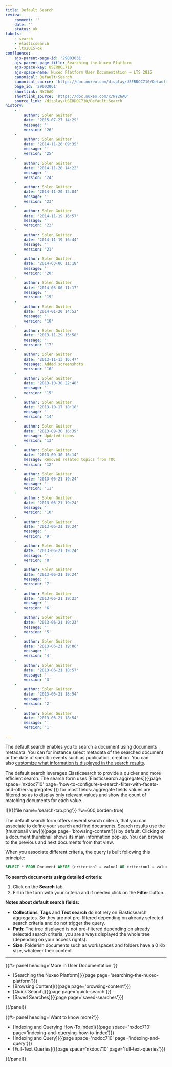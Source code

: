 ```yaml
---
title: Default Search
review:
    comment: ''
    date: ''
    status: ok
labels:
    - search
    - elasticsearch
    - lts2015-ok
confluence:
    ajs-parent-page-id: '29003031'
    ajs-parent-page-title: Searching the Nuxeo Platform
    ajs-space-key: USERDOC710
    ajs-space-name: Nuxeo Platform User Documentation — LTS 2015
    canonical: Default+Search
    canonical_source: 'https://doc.nuxeo.com/display/USERDOC710/Default+Search'
    page_id: '29003061'
    shortlink: NY26AQ
    shortlink_source: 'https://doc.nuxeo.com/x/NY26AQ'
    source_link: /display/USERDOC710/Default+Search
history:
    - 
        author: Solen Guitter
        date: '2015-07-27 14:29'
        message: ''
        version: '26'
    - 
        author: Solen Guitter
        date: '2014-11-26 09:35'
        message: ''
        version: '25'
    - 
        author: Solen Guitter
        date: '2014-11-20 14:22'
        message: ''
        version: '24'
    - 
        author: Solen Guitter
        date: '2014-11-20 12:04'
        message: ''
        version: '23'
    - 
        author: Solen Guitter
        date: '2014-11-19 16:57'
        message: ''
        version: '22'
    - 
        author: Solen Guitter
        date: '2014-11-19 16:44'
        message: ''
        version: '21'
    - 
        author: Solen Guitter
        date: '2014-03-06 11:18'
        message: ''
        version: '20'
    - 
        author: Solen Guitter
        date: '2014-03-06 11:17'
        message: ''
        version: '19'
    - 
        author: Solen Guitter
        date: '2014-01-20 14:52'
        message: ''
        version: '18'
    - 
        author: Solen Guitter
        date: '2013-11-29 15:58'
        message: ''
        version: '17'
    - 
        author: Solen Guitter
        date: '2013-11-13 16:47'
        message: Added screenshots
        version: '16'
    - 
        author: Solen Guitter
        date: '2013-10-30 22:48'
        message: ''
        version: '15'
    - 
        author: Solen Guitter
        date: '2013-10-17 18:18'
        message: ''
        version: '14'
    - 
        author: Solen Guitter
        date: '2013-09-30 16:39'
        message: Updated icons
        version: '13'
    - 
        author: Solen Guitter
        date: '2013-09-30 16:14'
        message: Removed related topics from TOC
        version: '12'
    - 
        author: Solen Guitter
        date: '2013-06-21 19:24'
        message: ''
        version: '11'
    - 
        author: Solen Guitter
        date: '2013-06-21 19:24'
        message: ''
        version: '10'
    - 
        author: Solen Guitter
        date: '2013-06-21 19:24'
        message: ''
        version: '9'
    - 
        author: Solen Guitter
        date: '2013-06-21 19:24'
        message: ''
        version: '8'
    - 
        author: Solen Guitter
        date: '2013-06-21 19:24'
        message: ''
        version: '7'
    - 
        author: Solen Guitter
        date: '2013-06-21 19:23'
        message: ''
        version: '6'
    - 
        author: Solen Guitter
        date: '2013-06-21 19:23'
        message: ''
        version: '5'
    - 
        author: Solen Guitter
        date: '2013-06-21 19:06'
        message: ''
        version: '4'
    - 
        author: Solen Guitter
        date: '2013-06-21 18:57'
        message: ''
        version: '3'
    - 
        author: Solen Guitter
        date: '2013-06-21 18:54'
        message: ''
        version: '2'
    - 
        author: Solen Guitter
        date: '2013-06-21 18:54'
        message: ''
        version: '1'

---
```

The default search enables you to search a document using documents metadata. You can for instance select metadata of the searched document or the date of specific events such as publication, creation. You can also&nbsp;[customize what information is displayed in the search results](#customizing-search-results).

The default search leverages Elasticsearch to provide a quicker and more efficient search. The search form uses [Elasticsearch aggregates]({{page space='nxdoc710' page='how-to-configure-a-search-filter-with-facets-and-other-aggregates'}}) for most fields: aggregate fields values are filtered so as to display only relevant values and show the count of matching documents for each value.

![]({{file name='search-tab.png'}} ?w=600,border=true)

The default search form offers several search criteria, that you can associate to define your search and find documents. Search results use the [thumbnail view]({{page page='browsing-content'}}) by default. Clicking on a document thumbnail shows its main information pop-up. You can browse to the previous and next documents from that view.

When you associate different criteria, the query is built following this principle:

```sql
SELECT * FROM Document WHERE (criterion1 = value1 OR criterion1 = value2) AND (criterion2 = valueA OR criterion2 = valueB) AND criterion 3 = something
```

**To search documents using detailed criteria:**

1.  Click on the **Search** tab.
2.  Fill in the form with your criteria and if needed click on the **Filter** button.&nbsp;

**Notes about default search fields:**

*   **Collections**, **Tags** and **Text search** do not rely on Elasticsearch aggregates. So they are not pre-filtered depending on already selected search criteria and do not trigger the query.
*   **Path**: The tree displayed is not pre-filtered depending on already selected search criteria, you are always displayed the whole tree (depending on your access rights).
*   **Size**: Folderish documents such as workspaces and folders have a 0 Kb size, whatever their content.

* * *

<div class="row" data-equalizer data-equalize-on="medium"><div class="column medium-6">{{#> panel heading='More in User Documentation '}}

*   [Searching the Nuxeo Platform]({{page page='searching-the-nuxeo-platform'}})
*   [Browsing Content]({{page page='browsing-content'}})
*   [Quick Search]({{page page='quick-search'}})
*   [Saved Searches]({{page page='saved-searches'}})

{{/panel}}</div><div class="column medium-6">{{#> panel heading='Want to know more?'}}

*   [Indexing and Querying How-To Index]({{page space='nxdoc710' page='indexing-and-querying-how-to-index'}})
*   [Indexing and Query]({{page space='nxdoc710' page='indexing-and-query'}})
*   [Full-Text Queries]({{page space='nxdoc710' page='full-text-queries'}})

{{/panel}}</div></div>
